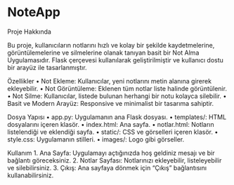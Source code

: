 # NoteApp
Proje Hakkında

Bu proje, kullanıcıların notlarını hızlı ve kolay bir şekilde kaydetmelerine, görüntülemelerine ve silmelerine olanak tanıyan basit bir Not Alma Uygulamasıdır. Flask çerçevesi kullanılarak geliştirilmiştir ve kullanıcı dostu bir arayüz ile tasarlanmıştır.

Özellikler
	•	Not Ekleme: Kullanıcılar, yeni notlarını metin alanına girerek ekleyebilir.
	•	Not Görüntüleme: Eklenen tüm notlar liste halinde görüntülenir.
	•	Not Silme: Kullanıcılar, listede bulunan herhangi bir notu kolayca silebilir.
	•	Basit ve Modern Arayüz: Responsive ve minimalist bir tasarıma sahiptir.

Dosya Yapısı
	•	app.py: Uygulamanın ana Flask dosyası.
	•	templates/: HTML dosyalarını içeren klasör.
	•	index.html: Ana sayfa.
	•	notlar.html: Notların listelendiği ve eklendiği sayfa.
	•	static/: CSS ve görselleri içeren klasör.
	•	style.css: Uygulamanın stilleri.
	•	images/: Logo gibi görseller.

Kullanım
	1.	Ana Sayfa: Uygulamayı açtığınızda hoş geldiniz mesajı ve bir bağlantı göreceksiniz.
	2.	Notlar Sayfası: Notlarınızı ekleyebilir, listeleyebilir ve silebilirsiniz.
	3.	Çıkış: Ana sayfaya dönmek için “Çıkış” bağlantısını kullanabilirsiniz.
